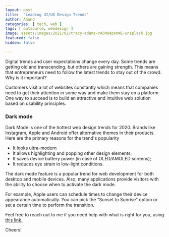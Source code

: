 ```yaml
---
layout: post
title:  "Leading UI/UX Design Trends"
author: Anand
categories: [ tech, web ]
tags: [ outsource, webdesign ]
image: assets/images/2021/02/tracy-adams-rA5MU4pXnWE-unsplash.jpg
featured: false
hidden: false

---
```


Digital trends and user expectations change every day. Some trends are getting old and transcending, but others are gaining strength. This means that entrepreneurs need to follow the latest trends to stay out of the crowd. Why is it important?

Customers visit a lot of websites constantly which means that companies need to get their attention in some way and make them stay on a platform. One way to succeed is to build an attractive and intuitive web solution based on usability principles.

### Dark mode
Dark Mode is one of the hottest web design trends for 2020. Brands like Instagram, Apple and Android offer alternative themes in their products. Here are the primary reasons for the trend's popularity

* It looks ultra-modern
* It allows highlighting and popping other design elements;
* It saves device battery power (in case of OLED/AMOLED screens);
* It reduces eye strain in low-light conditions.

The dark mode feature is a popular trend for web development for both desktop and mobile devices. Also, many applications provide visitors with the ability to choose when to activate the dark mode.

For example, Apple users can schedule times to change their device appearance automatically. You can pick the “Sunset to Sunrise” option or set a certain time to perform the transition.

Feel free to reach out to me if you need help with what is right for you, using <a href="https://www.calendly.com/ahyconsulting/book" target="\_blank">this link.</a>

Cheers!

